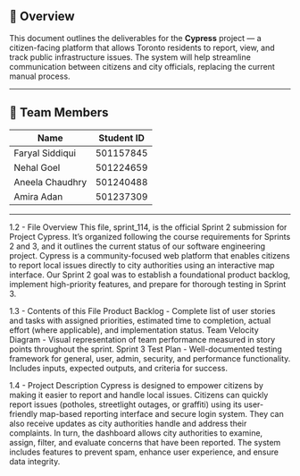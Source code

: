 ## 📘 Overview
This document outlines the deliverables for the **Cypress** project — a citizen-facing platform that allows Toronto residents to report, view, and track public infrastructure issues. The system will help streamline communication between citizens and city officials, replacing the current manual process.

---

## 👥 Team Members

| Name | Student ID |
|----------|--------|
| Faryal Siddiqui | 501157845|
| Nehal Goel | 501224659 |
| Aneela Chaudhry | 501240488 |
| Amira Adan | 501237309 |

---

1.2 - File Overview
This file, sprint_114, is the official Sprint 2 submission for Project Cypress. It’s organized following the course requirements for Sprints 2 and 3, and it outlines the current status of our software engineering project. Cypress is a community-focused web platform that enables citizens to report local issues directly to city authorities using an interactive map interface. Our Sprint 2 goal was to establish a foundational product backlog, implement high-priority features, and prepare for thorough testing in Sprint 3.

1.3 - Contents of this File
Product Backlog - Complete list of user stories and tasks with assigned priorities, estimated time to completion, actual effort (where applicable), and implementation status.
Team Velocity Diagram - Visual representation of team performance measured in story points throughout the sprint.
Sprint 3 Test Plan - Well-documented testing framework for general, user, admin, security, and performance functionality. Includes inputs, expected outputs, and criteria for success.

1.4 - Project Description
Cypress is designed to empower citizens by making it easier to report and handle local issues. Citizens can quickly report issues (potholes, streetlight outages, or graffiti) using its user-friendly map-based reporting interface and secure login system. They can also receive updates as city authorities handle and address their complaints. In turn, the dashboard allows city authorities to examine, assign, filter, and evaluate concerns that have been reported. The system includes features to prevent spam, enhance user experience, and ensure data integrity.










